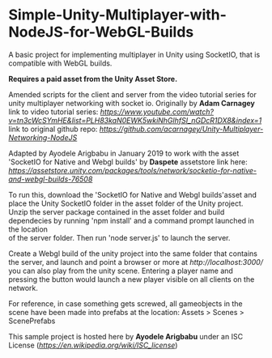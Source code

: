# Simple-Unity-Multiplayer-with-NodeJS-for-WebGL-Builds
A basic project for implementing multiplayer in Unity using SocketIO, that is compatible with WebGL builds. 

**Requires a paid asset from the Unity Asset Store.**

Amended scripts for the client and server from the video tutorial series for unity multiplayer networking with socket io.
Originally by **Adam Carnagey**
link to video tutorial series: *https://www.youtube.com/watch?v=tn3cWcSYmHE&list=PLH83kaN0EWK5wkiNhGlhfSI_nGDcR1DX8&index=1*
link to original github repo: *https://github.com/acarnagey/Unity-Multiplayer-Networking-NodeJS*

Adapted by Ayodele Arigbabu in January 2019 to work with the asset 'SocketIO for Native and Webgl builds' by **Daspete**
assetstore link here: *https://assetstore.unity.com/packages/tools/network/socketio-for-native-and-webgl-builds-76508*

To run this, download the 'SocketIO for Native and Webgl builds'asset and place the Unity SocketIO folder in the asset folder of the Unity project.
Unzip the server package contained in the asset folder and build dependecies by running 'npm install' and a command prompt launched in the location  
of the server folder. Then run 'node server.js' to launch the server.

Create a Webgl build of the unity project into the same folder that contains the server, and launch and point a browser or more at *http://localhost:3000/*
you can also play from the unity scene. Entering a player name and pressing the button would launch a new player visible on all clients on the network.

For reference, in case something gets screwed, all gameobjects in the scene have been made into prefabs at the location: Assets > Scenes > ScenePrefabs

This sample project is hosted here by **Ayodele Arigbabu** under an ISC License (*https://en.wikipedia.org/wiki/ISC_license*)
